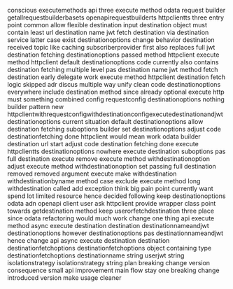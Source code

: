 conscious executemethods api three execute method odata request builder getallrequestbuilderbasets openapirequestbuilderts httpclientts three entry point common allow flexible destination input destination object must contain least url destination name jwt fetch destination via destination service latter case exist destinationoptions change behavior destination received topic like caching subscriberprovider first also replaces full jwt destination fetching destinationoptions passed method httpclient execute method httpclient default destinationoptions code currently also contains destination fetching multiple level pas destination name jwt method fetch destination early delegate work execute method httpclient destination fetch logic skipped adr discus multiple way unify clean code destinationoptions everywhere include destination method since already optional execute http must something combined config requestconfig destinationoptions nothing builder pattern new httpclientwithrequestconfigwithdestinationconfigexecutedestinationandjwt destinationoptions current situation default destinationoptions allow destination fetching suboptions builder set destinationoptions adjust code destinationfetching done httpclient would mean work odata builder destination url start adjust code destination fetching done execute httpclientts destinationoptions nowhere execute destination suboptions pas full destination execute remove execute method withdestinationoption adjust execute method withdestinationoption set passing full destination removed removed argument execute make withdestination withdestinationbyname method case exclude execute method long withdestination called add exception think big pain point currently want spend lot limited resource hence decided following keep destinationoptions odata adn openapi client user ask httpclient provide wrapper class point towards getdestination method keep userorfetchdestination three place since odata refactoring would much work change one thing api execute method async execute destination destination destinationnameandjwt destinationoptions however destinationoptions pas destinationnameandjwt hence change api async execute destination destination destinationfetchoptions destinationfetchoptions object containing type destinationfetchoptions destinationname string userjwt string isolationstrategy isolationstrategy string plan breaking change version consequence small api improvement main flow stay one breaking change introduced version make usage cleaner